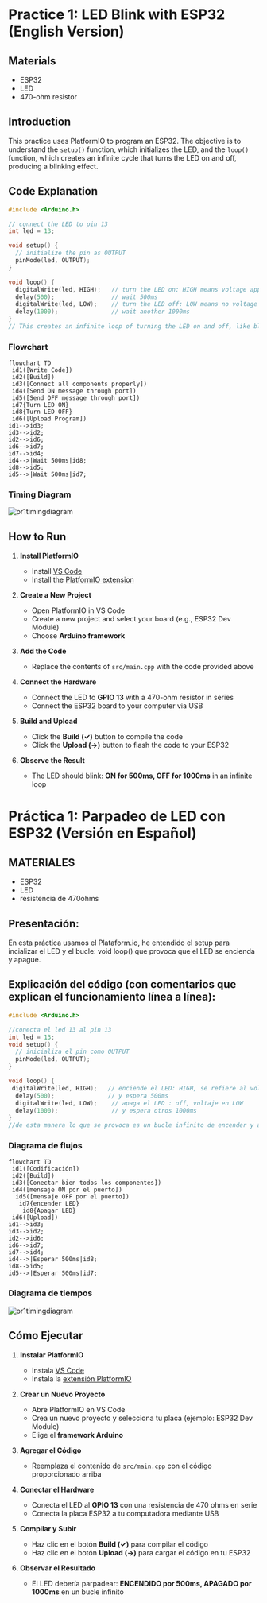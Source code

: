 # Practice 1: LED Blink with ESP32 (English Version)
## Materials
- ESP32
- LED
- 470-ohm resistor

## Introduction

This practice uses PlatformIO to program an ESP32. The objective is to understand the `setup()` function, which initializes the LED, and the `loop()` function, which creates an infinite cycle that turns the LED on and off, producing a blinking effect.

## Code Explanation
```cpp
#include <Arduino.h>

// connect the LED to pin 13
int led = 13;

void setup() {
  // initialize the pin as OUTPUT
  pinMode(led, OUTPUT); 
}

void loop() {
  digitalWrite(led, HIGH);   // turn the LED on: HIGH means voltage applied
  delay(500);                // wait 500ms
  digitalWrite(led, LOW);    // turn the LED off: LOW means no voltage
  delay(1000);               // wait another 1000ms
}
// This creates an infinite loop of turning the LED on and off, like blinking.
```
### Flowchart
```mermaid
flowchart TD
 id1([Write Code])
 id2([Build])
 id3([Connect all components properly])
 id4([Send ON message through port])
 id5([Send OFF message through port])
 id7{Turn LED ON}
 id8{Turn LED OFF}
 id6([Upload Program])
id1-->id3;
id3-->id2;
id2-->id6;
id6-->id7;
id7-->id4;
id4-->|Wait 500ms|id8;
id8-->id5;
id5-->|Wait 500ms|id7;
```

### Timing Diagram
![pr1timingdiagram](https://user-images.githubusercontent.com/100204789/160293699-6140ff81-15e0-44b8-9181-d3ed38781bfa.png)


## How to Run

1. **Install PlatformIO**
    - Install [VS Code](https://code.visualstudio.com/)
    - Install the [PlatformIO extension](https://platformio.org/install/ide?install=vscode)

2. **Create a New Project**
    - Open PlatformIO in VS Code
    - Create a new project and select your board (e.g., ESP32 Dev Module)
    - Choose **Arduino framework**

3. **Add the Code**
    - Replace the contents of `src/main.cpp` with the code provided above

4. **Connect the Hardware**
    - Connect the LED to **GPIO 13** with a 470-ohm resistor in series
    - Connect the ESP32 board to your computer via USB

5. **Build and Upload**

    - Click the **Build (✓)** button to compile the code
    - Click the **Upload (→)** button to flash the code to your ESP32

6. **Observe the Result**
    - The LED should blink: **ON for 500ms, OFF for 1000ms** in an infinite loop


# Práctica 1: Parpadeo de LED con ESP32 (Versión en Español)

## MATERIALES
- ESP32
- LED
- resistencia de 470ohms

## Presentación:
En esta práctica usamos el Plataform.io, he entendido el setup para incializar el LED y el bucle: void loop() que provoca que el LED se encienda y apague.

## Explicación del código (con comentarios que explican el funcionamiento línea a línea): 
```cpp
#include <Arduino.h>

//conecta el led 13 al pin 13
int led = 13;
void setup() {
  // inicializa el pin como OUTPUT
  pinMode(led, OUTPUT); 
}

void loop() {
 digitalWrite(led, HIGH);   // enciende el LED: HIGH, se refiere al voltaje
  delay(500);               // y espera 500ms
  digitalWrite(led, LOW);    // apaga el LED : off, voltaje en LOW
  delay(1000);               // y espera otros 1000ms
}
//de esta manera lo que se provoca es un bucle infinito de encender y apagar LEDs, algo así como un parpadeo.
```
### Diagrama de flujos
```mermaid
flowchart TD
 id1([Codificación])
 id2([Build])
 id3([Conectar bien todos los componentes])
 id4([mensaje ON por el puerto])
  id5([mensaje OFF por el puerto])
   id7{encender LED}
    id8{Apagar LED}
 id6([Upload])
id1-->id3;
id3-->id2;
id2-->id6;
id6-->id7;
id7-->id4;
id4-->|Esperar 500ms|id8;
id8-->id5;
id5-->|Esperar 500ms|id7;
```

### Diagrama de tiempos


![pr1timingdiagram](https://user-images.githubusercontent.com/100204789/160293699-6140ff81-15e0-44b8-9181-d3ed38781bfa.png)


## Cómo Ejecutar  

1. **Instalar PlatformIO**  
   - Instala [VS Code](https://code.visualstudio.com/)  
   - Instala la [extensión PlatformIO](https://platformio.org/install/ide?install=vscode)  

2. **Crear un Nuevo Proyecto**  
   - Abre PlatformIO en VS Code  
   - Crea un nuevo proyecto y selecciona tu placa (ejemplo: ESP32 Dev Module)  
   - Elige el **framework Arduino**  

3. **Agregar el Código**  
   - Reemplaza el contenido de `src/main.cpp` con el código proporcionado arriba  

4. **Conectar el Hardware**  
   - Conecta el LED al **GPIO 13** con una resistencia de 470 ohms en serie  
   - Conecta la placa ESP32 a tu computadora mediante USB  

5. **Compilar y Subir**  
   - Haz clic en el botón **Build (✓)** para compilar el código  
   - Haz clic en el botón **Upload (→)** para cargar el código en tu ESP32  

6. **Observar el Resultado**  
   - El LED debería parpadear: **ENCENDIDO por 500ms, APAGADO por 1000ms** en un bucle infinito  
